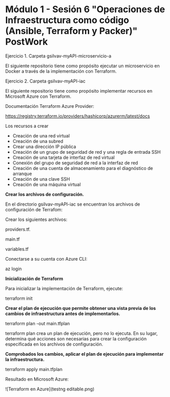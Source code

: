 # Módulo 1 - Sesión 6 "Operaciones de Infraestructura como código (Ansible, Terraform y Packer)" PostWork

Ejercicio 1.
Carpeta gsilvav-myAPI-microservicio-a

El siguiente repositorio tiene como propósito ejecutar un microservicio en Docker a través de la implementación con Terraform.

Ejercicio 2.
Carpeta gsilvav-myAPI-iac

El siguiente repositorio tiene como propósito implementar recursos en Microsoft Azure con Terraform.

Documentación Terraform Azure Provider:

<https://registry.terraform.io/providers/hashicorp/azurerm/latest/docs>

Los recursos a crear

-   Creación de una red virtual
-   Creación de una subred
-   Crear una dirección IP pública
-   Creación de un grupo de seguridad de red y una regla de entrada SSH
-   Creación de una tarjeta de interfaz de red virtual
-   Conexión del grupo de seguridad de red a la interfaz de red
-   Creación de una cuenta de almacenamiento para el diagnóstico de arranque
-   Creación de una clave SSH
-   Creación de una máquina virtual

**Crear los archivos de configuración.**

En el directorio gsilvav-myAPI-iac se encuentran los archivos de configuración de Terrafom:

Crear los siguientes archivos:

providers.tf.

main.tf

variables.tf

Conectarse a su cuenta con Azure CLI:

az login

**Inicialización de Terraform**

Para inicializar la implementación de Terraform, ejecute:

terraform init

**Crear el plan de ejecución que permite obtener una vista previa de los cambios de infraestructura antes de implementarlos.**

terraform plan -out main.tfplan

terraform plan crea un plan de ejecución, pero no lo ejecuta. En su lugar, determina qué acciones son necesarias para crear la configuración especificada en los archivos de configuración.

**Comprobados los cambios, aplicar el plan de ejecución para implementar la infraestructura.**

terraform apply main.tfplan

Resultado en Microsoft Azure:


![Terraform en Azure](testng editable.png)
